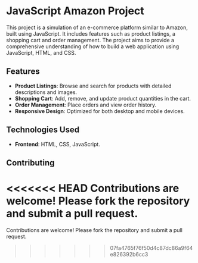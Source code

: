 # JavaScript Amazon Project
This project is a simulation of an e-commerce platform similar to Amazon, built using JavaScript. It includes features such as product listings, a shopping cart and order management. The project aims to provide a comprehensive understanding of how to build a web application using JavaScript, HTML, and CSS.

## Features
- **Product Listings**: Browse and search for products with detailed descriptions and images.
- **Shopping Cart**: Add, remove, and update product quantities in the cart.
- **Order Management**: Place orders and view order history.
- **Responsive Design**: Optimized for both desktop and mobile devices.

## Technologies Used
- **Frontend**: HTML, CSS, JavaScript.

## Contributing
<<<<<<< HEAD
Contributions are welcome! Please fork the repository and submit a pull request.
=======
Contributions are welcome! Please fork the repository and submit a pull request.
>>>>>>> 07fa4765f76f50d4c87dc86a9f64e826392b6cc3

